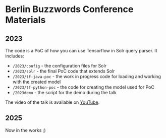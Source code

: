 # Berlin Buzzwords Conference Materials

## 2023

The code is a PoC of how you can use Tensorflow in Solr query parser. It includes:

- `/2023/config` - the configuration files for Solr
- `/2023/solr` - the final PoC code that extends Solr
- `/2023/tf-java-poc` - the work in progress code for loading and working with the created model
- `/2023/tf-python-poc` - the code for creating the model used for PoC
- `/2023demo` - the script for the demo during the talk

The video of the talk is available on [YouTube](https://www.youtube.com/watch?v=VUdeeXgDfk8). 

## 2025 

Now in the works ;) 